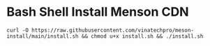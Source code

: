 # Bash Shell Install Menson CDN

```
curl -O https://raw.githubusercontent.com/vinatechpro/meson-install/main/install.sh && chmod u+x install.sh && ./install.sh
```

